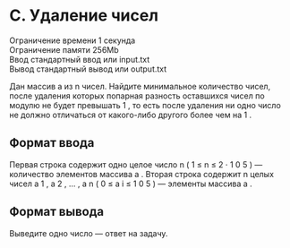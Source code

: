 C. Удаление чисел
=========
Ограничение времени	1 секунда  
Ограничение памяти	256Mb  
Ввод	стандартный ввод или input.txt  
Вывод	стандартный вывод или output.txt  

  
Дан массив 
a
 из 
n
 чисел. Найдите минимальное количество чисел, после удаления которых попарная разность оставшихся чисел по модулю не будет превышать 
1
, то есть после удаления ни одно число не должно отличаться от какого-либо другого более чем на 
1
.

Формат ввода
-----------
Первая строка содержит одно целое число 
n
 (
1
≤
n
≤
2
⋅
1
0
5
) — количество элементов массива 
a
.
Вторая строка содержит 
n
 целых чисел 
a
1
,
a
2
,
…
,
a
n
 (
0
≤
a
i
≤
1
0
5
) — элементы массива 
a
.

Формат вывода
---------------
Выведите одно число — ответ на задачу.
